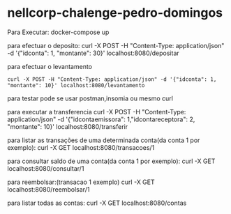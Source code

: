 # nellcorp-chalenge-pedro-domingos
Para Executar:
    docker-compose up


para efectuar o deposito:
    curl -X POST -H "Content-Type: application/json" -d '{"idconta": 1, "montante": 30}' localhost:8080/depositar



para efectuar o levantamento

    curl -X POST -H "Content-Type: application/json" -d '{"idconta": 1, "montante": 10}' localhost:8080/levantamento




para testar pode se usar postman,insomia ou mesmo curl

para executar a transferencia
    curl -X POST -H "Content-Type: application/json" -d '{"idcontaemissora": 1,"idcontareceptora": 2, "montante": 10}' localhost:8080/transferir


para listar as transações de uma determinada conta(da conta 1 por exemplo):
    curl -X GET localhost:8080/transacoes/1

 

para consultar saldo de uma  conta(da conta 1 por exemplo):
    curl -X GET localhost:8080/consultar/1


para reembolsar:(transacao 1 exemplo)
    curl -X GET localhost:8080/reembolsar/1



para listar todas as contas:
    curl -X GET localhost:8080/contas
